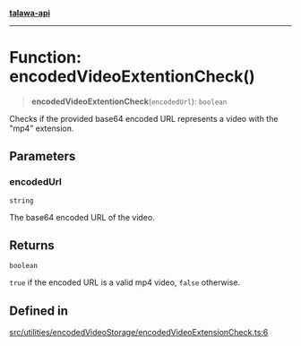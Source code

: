 [**talawa-api**](../../../../README.md)

***

# Function: encodedVideoExtentionCheck()

> **encodedVideoExtentionCheck**(`encodedUrl`): `boolean`

Checks if the provided base64 encoded URL represents a video with the "mp4" extension.

## Parameters

### encodedUrl

`string`

The base64 encoded URL of the video.

## Returns

`boolean`

`true` if the encoded URL is a valid mp4 video, `false` otherwise.

## Defined in

[src/utilities/encodedVideoStorage/encodedVideoExtensionCheck.ts:6](https://github.com/Suyash878/talawa-api/blob/b5a9d8b4a1ea678a3d6f5b710b3721f91a3052fc/src/utilities/encodedVideoStorage/encodedVideoExtensionCheck.ts#L6)
